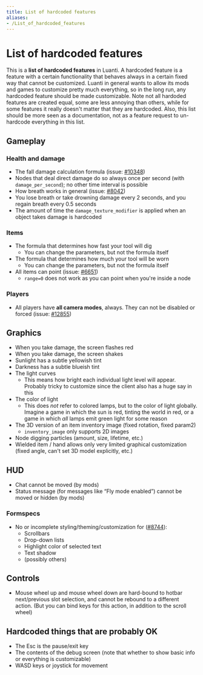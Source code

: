 ```yaml
---
title: List of hardcoded features
aliases:
- /List_of_hardcoded_features
---
```


# List of hardcoded features
This is a **list of hardcoded features** in Luanti. A hardcoded feature is a feature with a certain functionality that behaves always in a certain fixed way that cannot be customized. Luanti in general wants to allow its mods and games to customize pretty much everything, so in the long run, any hardcoded feature should be made customizable. Note not all hardoded features are created equal, some are less annoying than others, while for some features it really doesn't matter that they are hardcoded. Also, this list should be more seen as a documentation, not as a feature request to un-hardcode everything in this list.

Gameplay
--------

### Health and damage

* The fall damage calculation formula (issue: [#10348](https://github.com/minetest/minetest/pull/10348))
* Nodes that deal direct damage do so always once per second (with `damage_per_second`); no other time interval is possible
* How breath works in general (issue: [#8042](https://github.com/minetest/minetest/pull/8042))
* You lose breath or take drowning damage every 2 seconds, and you regain breath every 0.5 seconds
* The amount of time the `damage_texture_modifier` is applied when an object takes damage is hardcoded

### Items

* The formula that determines how fast your tool will dig
    * You can change the parameters, but not the formula itself
* The formula that determines how much your tool will be worn
    * You can change the parameters, but not the formula itself
* All items can point (issue: [#6651](https://github.com/minetest/minetest/pull/6651))
    * `range=0` does not work as you can point when you're inside a node

### Players

* All players have **all camera modes**, always. They can not be disabled or forced (issue: [#12855](https://github.com/minetest/minetest/issues/12855))

Graphics
--------

* When you take damage, the screen flashes red
* When you take damage, the screen shakes
* Sunlight has a subtle yellowish tint
* Darkness has a subtle blueish tint
* The light curves
    * This means how bright each individual light level will appear. Probably tricky to customize since the client also has a huge say in this
* The color of light
    * This does _not_ refer to colored lamps, but to the color of light globally. Imagine a game in which the sun is red, tinting the world in red, or a game in which _all_ lamps emit green light for some reason
* The 3D version of an item inventory image (fixed rotation, fixed param2)
    * `inventory_image` only supports 2D images
* Node digging particles (amount, size, lifetime, etc.)
* Wielded item / hand allows only very limited graphical customization (fixed angle, can't set 3D model explicitly, etc.)

HUD
---

* Chat cannot be moved (by mods)
* Status message (for messages like “Fly mode enabled”) cannot be moved or hidden (by mods)

### Formspecs

* No or incomplete styling/theming/customization for ([#8744](https://github.com/minetest/minetest/issues/8744)):
    * Scrollbars
    * Drop-down lists
    * Highlight color of selected text
    * Text shadow
    * (possibly others)

Controls
--------

* Mouse wheel up and mouse wheel down are hard-bound to hotbar next/previous slot selection, and cannot be rebound to a different action. (But you can bind keys for this action, in addition to the scroll wheel)

Hardcoded things that are probably OK
-------------------------------------

* The Esc is the pause/exit key
* The contents of the debug screen (note that whether to show basic info or everything is customizable)
* WASD keys or joystick for movement